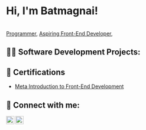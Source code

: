 <h1>Hi, I'm Batmagnai!</h1> <br/><a href="https://github.com/chemicalwolf1836">Programmer</a>, <a href="https://www.linkedin.com/in/batmagnai-ganbaatar-025a94211/">Aspiring Front-End Developer</a>, 

<h2>👨‍💻 Software Development Projects:</h2>


<h2>📄 Certifications</h2>
<ul>
 <li><a href="https://www.coursera.org/account/accomplishments/certificate/KLN73ZVA7FQA">Meta Introduction to Front-End Development</a></li>
</ul> 



<h2> 🤳 Connect with me:</h2>


[<img align="left" alt="JoshMadakor | LinkedIn" width="22px" src="https://cdn.jsdelivr.net/npm/simple-icons@v3/icons/linkedin.svg" />][linkedin]
[<img align="left" alt="JoshMadakor | Instagram" width="22px" src="https://cdn.jsdelivr.net/npm/simple-icons@v3/icons/instagram.svg" />][instagram]


[instagram]: https://www.instagram.com/seandavis1836/
[linkedin]: https://linkedin.com/in/batmagnai-ganbaatar-025a94211

<!--
**joshmadakor1/joshmadakor1** is a ✨ _special_ ✨ repository because its `README.md` (this file) appears on your GitHub profile.

Here are some ideas to get you started:

- 🔭 I’m currently working on ...
- 🌱 I’m currently learning ...
- 👯 I’m looking to collaborate on ...
- 🤔 I’m looking for help with ...
- 💬 Ask me about ...
- 📫 How to reach me: ...
- 😄 Pronouns: ...
- ⚡ Fun fact: ...
-->

